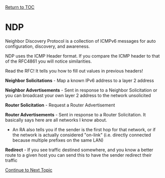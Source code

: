 <a href="https://github.com/CyberTrainingUSAF/08-Network-Programming/blob/master/00-Table-of-Contents.md" > Return to TOC </a>

# NDP

Neighbor Discovery Protocol is a collection of ICMPv6 messages for auto configuration, discovery, and awareness.

NDP uses the ICMP Header format. If you compare the ICMP header to that of the RFC4861 you will notice similarities.

Read the RFC! It tells you how to fill out values in previous headers!

**Neighbor Solicitations** - Map a known IPv6 address to a layer 2 address

**Neighbor Advertisements** - Sent in response to a Neighbor Solicitation or you can broadcast your own layer 2 address to the network unsolicited

**Router Solicitation** - Request a Router Advertisement

**Router Advertisements** - Sent in response to a Router Solicitation. It basically says here are all networks I know about.

* An RA also tells you if the sender is the first hop for that network, or if the network is actually considered "on-link" \(i.e. directly connected because multiple prefixes on the same LAN\)

**Redirect** - If you see traffic destined somewhere, and you know a better route to a given host you can send this to have the sender redirect their traffic

<a href="https://github.com/CyberTrainingUSAF/08-Network-Programming/blob/master/05-osi-layer-3/icmp.md" > Continue to Next Topic </a>
